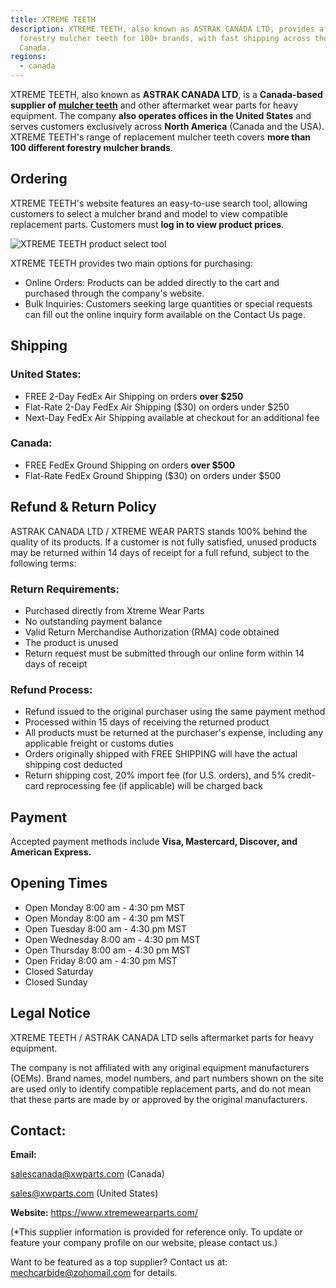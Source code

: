 ```yaml
---
title: XTREME TEETH
description: XTREME TEETH, also known as ASTRAK CANADA LTD, provides aftermarket
  forestry mulcher teeth for 100+ brands, with fast shipping across the USA and
  Canada.
regions:
  - canada
---
```

XTREME TEETH, also known as **ASTRAK CANADA LTD**, is a **Canada-based supplier of [mulcher teeth](https://www.mechcarbide.com/posts/choosing-mulcher-teeth-steel-vs-carbide-and-what-works-best/)** and other aftermarket wear parts for heavy equipment. The company **also operates offices in the United States** and serves customers exclusively across **North America** (Canada and the USA). XTREME TEETH's range of replacement mulcher teeth covers **more than 100 different forestry mulcher brands**.

## Ordering

XTREME TEETH's website features an easy-to-use search tool, allowing customers to select a mulcher brand and model to view compatible replacement parts. Customers must **log in to view product prices**.

![XTREME TEETH product select tool](/uploads/xtreme-teeth-product.jpg "XTREME TEETH Product Select Tool")

XTREME TEETH provides two main options for purchasing:

* Online Orders: Products can be added directly to the cart and purchased through the company's website.
* Bulk Inquiries: Customers seeking large quantities or special requests can fill out the online inquiry form available on the Contact Us page.

## Shipping

### United States:

* FREE 2-Day FedEx Air Shipping on orders **over $250**
* Flat-Rate 2-Day FedEx Air Shipping ($30) on orders under $250
* Next-Day FedEx Air Shipping available at checkout for an additional fee

### Canada:

* FREE FedEx Ground Shipping on orders **over $500**
* Flat-Rate FedEx Ground Shipping ($30) on orders under $500

## Refund & Return Policy

ASTRAK CANADA LTD / XTREME WEAR PARTS stands 100% behind the quality of its products. If a customer is not fully satisfied, unused products may be returned within 14 days of receipt for a full refund, subject to the following terms:

### Return Requirements:

* Purchased directly from Xtreme Wear Parts
* No outstanding payment balance
* Valid Return Merchandise Authorization (RMA) code obtained
* The product is unused
* Return request must be submitted through our online form within 14 days of receipt

### Refund Process:

* Refund issued to the original purchaser using the same payment method
* Processed within 15 days of receiving the returned product
* All products must be returned at the purchaser's expense, including any applicable freight or customs duties
* Orders originally shipped with FREE SHIPPING will have the actual shipping cost deducted
* Return shipping cost, 20% import fee (for U.S. orders), and 5% credit-card reprocessing fee (if applicable) will be charged back

## Payment

Accepted payment methods include **Visa, Mastercard, Discover, and American Express.**

## Opening Times

* Open Monday 8:00 am - 4:30 pm MST
* Open Monday 8:00 am - 4:30 pm MST
* Open Tuesday 8:00 am - 4:30 pm MST
* Open Wednesday 8:00 am - 4:30 pm MST
* Open Thursday 8:00 am - 4:30 pm MST
* Open Friday 8:00 am - 4:30 pm MST
* Closed Saturday
* Closed Sunday

## Legal Notice

XTREME TEETH / ASTRAK CANADA LTD sells aftermarket parts for heavy equipment.

The company is not affiliated with any original equipment manufacturers (OEMs). Brand names, model numbers, and part numbers shown on the site are used only to identify compatible replacement parts, and do not mean that these parts are made by or approved by the original manufacturers.

## Contact: 

**Email:** 

salescanada@xwparts.com (Canada) 

sales@xwparts.com (United States)

**Website:** https://www.xtremewearparts.com/

(*This supplier information is provided for reference only. To update or feature your company profile on our website, please contact us.)

Want to be featured as a top supplier? Contact us at: mechcarbide@zohomail.com for details.
